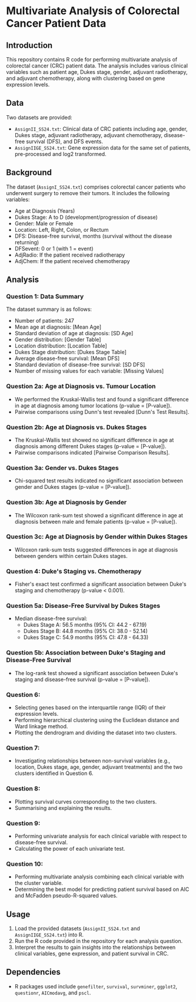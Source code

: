 # Multivariate Analysis of Colorectal Cancer Patient Data

## Introduction
This repository contains R code for performing multivariate analysis of colorectal cancer (CRC) patient data. The analysis includes various clinical variables such as patient age, Dukes stage, gender, adjuvant radiotherapy, and adjuvant chemotherapy, along with clustering based on gene expression levels.

## Data
Two datasets are provided:
- `AssignII_SS24.txt`: Clinical data of CRC patients including age, gender, Dukes stage, adjuvant radiotherapy, adjuvant chemotherapy, disease-free survival (DFS), and DFS events.
- `AssignIIGE_SS24.txt`: Gene expression data for the same set of patients, pre-processed and log2 transformed.

## Background

The dataset (`AssignI_SS24.txt`) comprises colorectal cancer patients who underwent surgery to remove their tumors. It includes the following variables:

- Age at Diagnosis (Years)
- Dukes Stage: A to D (development/progression of disease)
- Gender: Male or Female
- Location: Left, Right, Colon, or Rectum
- DFS: Disease-free survival, months (survival without the disease returning)
- DFSevent: 0 or 1 (with 1 = event)
- AdjRadio: If the patient received radiotherapy
- AdjChem: If the patient received chemotherapy

## Analysis
### Question 1: Data Summary

The dataset summary is as follows:

- Number of patients: 247
- Mean age at diagnosis: [Mean Age]
- Standard deviation of age at diagnosis: [SD Age]
- Gender distribution: [Gender Table]
- Location distribution: [Location Table]
- Dukes Stage distribution: [Dukes Stage Table]
- Average disease-free survival: [Mean DFS]
- Standard deviation of disease-free survival: [SD DFS]
- Number of missing values for each variable: [Missing Values]

### Question 2a: Age at Diagnosis vs. Tumour Location

- We performed the Kruskal-Wallis test and found a significant difference in age at diagnosis among tumor locations (p-value = [P-value]).
- Pairwise comparisons using Dunn's test revealed [Dunn's Test Results].
  
### Question 2b: Age at Diagnosis vs. Dukes Stages

- The Kruskal-Wallis test showed no significant difference in age at diagnosis among different Dukes stages (p-value = [P-value]).
- Pairwise comparisons indicated [Pairwise Comparison Results].

### Question 3a: Gender vs. Dukes Stages

- Chi-squared test results indicated no significant association between gender and Dukes stages (p-value = [P-value]).
  
### Question 3b: Age at Diagnosis by Gender

- The Wilcoxon rank-sum test showed a significant difference in age at diagnosis between male and female patients (p-value = [P-value]).

### Question 3c: Age at Diagnosis by Gender within Dukes Stages

- Wilcoxon rank-sum tests suggested differences in age at diagnosis between genders within certain Dukes stages.

### Question 4: Duke's Staging vs. Chemotherapy

- Fisher's exact test confirmed a significant association between Duke's staging and chemotherapy (p-value < 0.001).

### Question 5a: Disease-Free Survival by Dukes Stages

- Median disease-free survival:
  - Dukes Stage A: 56.5 months (95% CI: 44.2 - 67.19)
  - Dukes Stage B: 44.8 months (95% CI: 38.0 - 52.14)
  - Dukes Stage C: 54.9 months (95% CI: 47.8 - 64.33)

### Question 5b: Association between Duke's Staging and Disease-Free Survival

- The log-rank test showed a significant association between Duke's staging and disease-free survival (p-value = [P-value]).

### Question 6:
- Selecting genes based on the interquartile range (IQR) of their expression levels.
- Performing hierarchical clustering using the Euclidean distance and Ward linkage method.
- Plotting the dendrogram and dividing the dataset into two clusters.

### Question 7:
- Investigating relationships between non-survival variables (e.g., location, Dukes stage, age, gender, adjuvant treatments) and the two clusters identified in Question 6.

### Question 8:
- Plotting survival curves corresponding to the two clusters.
- Summarising and explaining the results.

### Question 9:
- Performing univariate analysis for each clinical variable with respect to disease-free survival.
- Calculating the power of each univariate test.

### Question 10:
- Performing multivariate analysis combining each clinical variable with the cluster variable.
- Determining the best model for predicting patient survival based on AIC and McFadden pseudo-R-squared values.

## Usage
1. Load the provided datasets (`AssignII_SS24.txt` and `AssignIIGE_SS24.txt`) into R.
2. Run the R code provided in the repository for each analysis question.
3. Interpret the results to gain insights into the relationships between clinical variables, gene expression, and patient survival in CRC.

## Dependencies
- R packages used include `genefilter`, `survival`, `survminer`, `ggplot2`, `questionr`, `AICmodavg`, and `pscl`.

```
